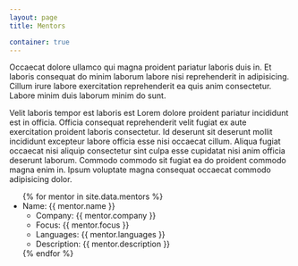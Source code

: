 ```yaml
---
layout: page
title: Mentors

container: true
---
```


Occaecat dolore ullamco qui magna proident pariatur laboris duis in. Et laboris consequat do minim laborum labore nisi reprehenderit in adipisicing. Cillum irure labore exercitation reprehenderit ea quis anim consectetur. Labore minim duis laborum minim do sunt.

Velit laboris tempor est laboris est Lorem dolore proident pariatur incididunt est in officia. Officia consequat reprehenderit velit fugiat ex aute exercitation proident laboris consectetur. Id deserunt sit deserunt mollit incididunt excepteur labore officia esse nisi occaecat cillum. Aliqua fugiat occaecat nisi aliquip consectetur sint culpa esse cupidatat nisi anim officia deserunt laborum. Commodo commodo sit fugiat ea do proident commodo magna enim in. Ipsum voluptate magna consequat occaecat commodo adipisicing dolor.

<ul>
  {% for mentor in site.data.mentors %}
    <li>
      Name: {{ mentor.name }}
      <ul>
        <li>Company: {{ mentor.company }}</li>
        <li>Focus: {{ mentor.focus }}</li>
        <li>Languages: {{ mentor.languages }}</li>
        <li>Description: {{ mentor.description }}</li>
      </ul>
    </li>
  {% endfor %}
</ul>
